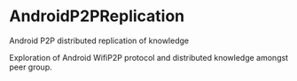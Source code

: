 # AndroidP2PReplication
Android P2P distributed replication of knowledge

Exploration of Android WifiP2P protocol and distributed knowledge amongst peer group.
